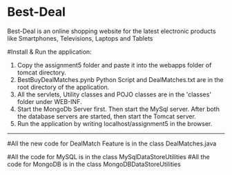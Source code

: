 # Best-Deal
Best-Deal is an online shopping website for the latest electronic products like Smartphones, Televisions, Laptops and Tablets

#Install & Run the application:
1. Copy the assignment5 folder and paste it into the webapps folder of tomcat directory.
2. BestBuyDealMatches.pynb Python Script and DealMatches.txt are in the root directory of the application.
3. All the servlets, Utility classes and POJO classes are in the 'classes' folder under WEB-INF.
3. Start the MongoDb Server first. Then start the MySql server. After both the database servers are started,
then start the Tomcat server.
4. Run the application by writing localhost/assignment5 in the browser.

-----------------

#All the new code for DealMatch Feature is in the class DealMatches.java

#All the code for MySQL is in the class MySqlDataStoreUtilities
#All the code for MongoDB is in the class MongoDBDataStoreUtilities
